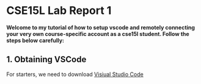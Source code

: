 # CSE15L Lab Report 1

**Welcome to my tutorial of how to setup vscode and remotely connecting your very own course-specific account as a cse15l student.
Follow the steps below carefully:**

## 1. Obtaining VSCode
 For starters, we need to download [Visiual Studio Code](https://code.visualstudio.com/)


